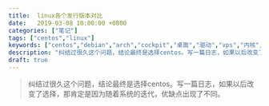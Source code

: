 ```yaml
---
title:  linux各个发行版本对比
date:   2019-03-08 10:00:00 +0800
categories: ["笔记"]
tags: ["centos","linux"]
keywords: ["centos","debian","arch","cockpit","桌面","驱动","vps","内核","兼容"]
description: "纠结过很久这个问题，结论最终是选择centos。写一篇日志，如果以后改变了选择，那肯定是因为随着系统的迭代，优缺点出现了不同"
draft: true
---
```



> 纠结过很久这个问题，结论最终是选择centos。写一篇日志，如果以后改变了选择，那肯定是因为随着系统的迭代，优缺点出现了不同。